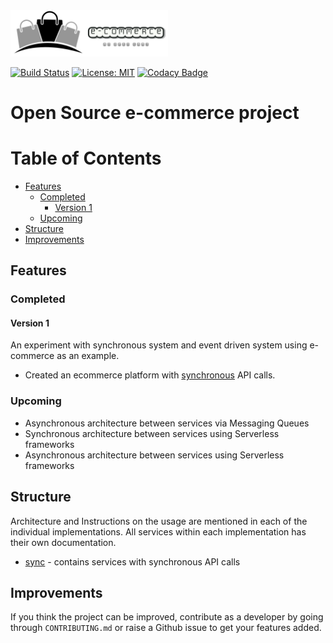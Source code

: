 <img src="/images/e-commerce-logo.png" style="width: 50%" alt="logo" />

[![Build Status](https://img.shields.io/endpoint.svg?url=https%3A%2F%2Factions-badge.atrox.dev%2Fpritamprasd%2Fe-commerce%2Fbadge%3Fref%3Dmaster&style=flat)](https://actions-badge.atrox.dev/pritamprasd/e-commerce/goto?ref=master)
[![License: MIT](https://img.shields.io/badge/License-MIT-green.svg)](https://opensource.org/licenses/MIT)
[![Codacy Badge](https://api.codacy.com/project/badge/Grade/c311e7c484194e1f84691952e9a2c9c3)](https://www.codacy.com/manual/pritam.prasd/e-commerce?utm_source=github.com&amp;utm_medium=referral&amp;utm_content=pritamprasd/e-commerce&amp;utm_campaign=Badge_Grade)

# Open Source e-commerce project

Table of Contents
===================
* [Features](#features)
   * [Completed](#completed)
      * [Version 1](#version-1)
   * [Upcoming](#upcoming)
* [Structure](#structure)
* [Improvements](#improvements)

## Features
### Completed 
#### Version 1
An experiment with synchronous system and event driven system using e-commerce as an example.
- Created an ecommerce platform with [synchronous](/sync) API calls.

### Upcoming
- Asynchronous architecture between services via Messaging Queues
- Synchronous architecture between services using Serverless frameworks
- Asynchronous architecture between services using Serverless frameworks

## Structure
Architecture and Instructions on the usage are mentioned in each of the individual implementations. 
All services within each implementation has their own documentation.
- [sync](/sync) - contains services with synchronous API calls

## Improvements
If you think the project can be improved, contribute as a developer by going through `CONTRIBUTING.md` or raise a Github issue to get your features added.